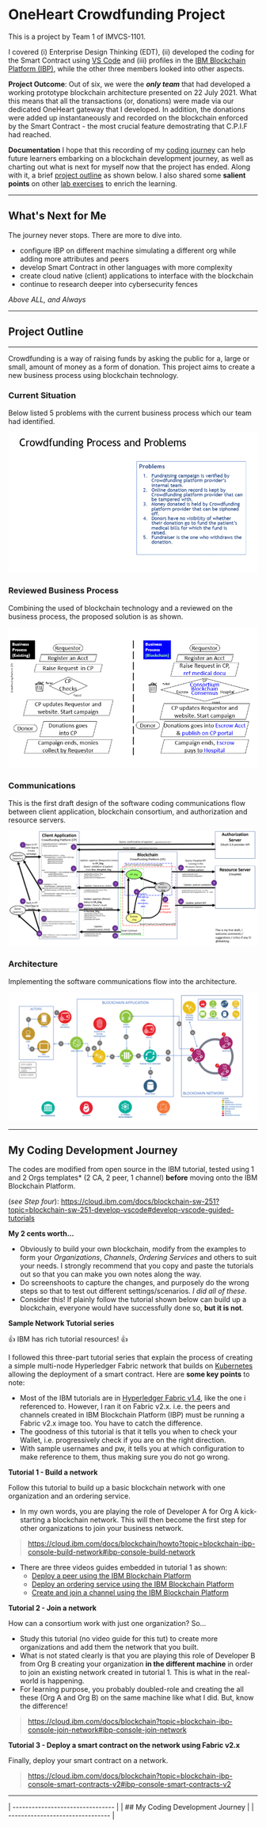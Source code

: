 # OneHeart Crowdfunding Project 
This is a project by Team 1 of IMVCS-1101. 

I covered (i) Enterprise Design Thinking (EDT), (ii) developed the coding for the Smart Contract using [VS Code](https://marketplace.visualstudio.com/items?itemName=IBMBlockchain.ibm-blockchain-platform) and (iii) profiles in the [IBM Blockchain Platform \(IBP)](https://cloud.ibm.com/docs/blockchain/howto/ibp-v2-deploy-iks.html#ibp-v2-deploy-iks), while the other three members looked into other aspects. 

**Project Outcome**: Out of six, we were the _**only team**_ that had developed a working prototype blockchain architecture presented on 22 July 2021. What this means that all the transactions (or, donations) were made via our dedicated OneHeart gateway that I developed. In addition, the donations were added up instantaneously and recorded on the blockchain enforced by the Smart Contract - the most crucial feature demostrating that C.P.I.F had reached. 

**Documentation** I hope that this recording of my [coding journey](https://github.com/tkokhing/OneHeart#my-coding-development-journey) can help future learners embarking on a blockchain development journey, as well as charting out what is next for myself now that the project has ended. Along with it, a brief [project outline](https://github.com/tkokhing/OneHeart#project-outline) as shown below. I also shared some **salient points** on other [lab exercises](https://github.com/tkokhing/Adventures/tree/main/IBM_myNotes) to enrich the learning.  

--------------------------------------

## What's Next for Me

The journey never stops. There are more to dive into. 
* configure IBP on different machine simulating a different org while adding more attributes and peers
* develop Smart Contract in other languages with more complexity 
* create cloud native (client) applications to interface with the blockchain
* continue to research deeper into cybersecurity fences 

_Above ALL, and Always_
 
--------------------------------------
## Project Outline
--------------------------------------
Crowdfunding is a way of raising funds by asking the public for a, large or small, amount of money as a form of donation. This project aims to create a new business process using blockchain technology. 

### Current Situation
Below listed 5 problems with the current business process which our team had identified.

![](images/problem.gif)

### Reviewed Business Process 
Combining the used of blockchain technology and a reviewed on the business process, the proposed solution is as shown.  

![](images/business_process-blockchain.gif)

### Communications
This is the first draft design of the software coding communications flow between client application, blockchain consortium, and authorization and resource servers. 

![](images/features_and_security.png)

### Architecture 
Implementing the software communications flow into the architecture. 

![](images/oneheart_arch.png)

--------------------------------------
## My Coding Development Journey
The codes are modified from open source in the IBM tutorial, tested using 1 and 2 Orgs templates* (2 CA, 2 peer, 1 channel) **before** moving onto the IBM Blockchain Platform. 

(*see Step four*): https://cloud.ibm.com/docs/blockchain-sw-251?topic=blockchain-sw-251-develop-vscode#develop-vscode-guided-tutorials

**My 2 cents worth...**

* Obviously to build your own blockchain, modify from the examples to form your _Organizations_, _Channels_, _Ordering Services_ and others to suit your needs. I strongly recommend that you copy and paste the tutorials out so that you can make you own notes along the way. 
* Do screenshoots to capture the changes, and purposely do the wrong steps so that to test out different settings/scenarios. _I did all of these_. 
* Consider this! If plainly follow the tutorial shown below can build up a blockchain, everyone would have successfully done so, **but it is not**. 


**Sample Network Tutorial series**

:+1: IBM has rich tutorial resources! :+1: 

I followed this three-part tutorial series that explain the process of creating a simple multi-node Hyperledger Fabric network that builds on [Kubernetes](https://www.ibm.com/cloud/kubernetes-service) allowing the deployment of a smart contract. Here are **some key points** to note: 

* Most of the IBM tutorials are in [Hyperledger Fabric v1.4](https://hyperledger-fabric.readthedocs.io/en/release-1.4/), like the one i referenced to. However, I ran it on Fabric v2.x. i.e. the peers and channels created in IBM Blockchain Platform (IBP) must be running a Fabric v2.x image too. You have to catch the difference. 
* The goodness of this tutorial is that it tells you when to check your Wallet, i.e. progressively check if you are on the right direction.
* With sample usernames and pw, it tells you at which configuration to make reference to them, thus making sure you do not go wrong. 

**Tutorial 1 - Build a network**

Follow this tutorial to build up a basic blockchain network with one organization and an ordering service. 
* In my own words, you are playing the role of Developer A for Org A kick-starting a blockchain network. This will then become the first step for other organizations to join your business network.
> https://cloud.ibm.com/docs/blockchain/howto?topic=blockchain-ibp-console-build-network#ibp-console-build-network  

* There are three videos guides embedded in tutorial 1 as shown:
  * [Deploy a peer using the IBM Blockchain Platform](https://www.youtube.com/watch?v=PAC0PPPFxLE&t=15s) 
  * [Deploy an ordering service using the IBM Blockchain Platform](https://www.youtube.com/watch?v=lapmfN_tucg&t=10s) 
  * [Create and join a channel using the IBM Blockchain Platform](https://www.youtube.com/watch?v=iFAl66ee-Qs) 


**Tutorial 2 - Join a network** 

How can a consortium work with just one organization? So...
* Study this tutorial (no video guide for this tut) to create more organizations and add them the network that you built.
* What is not stated clearly is that you are playing this role of Developer B from Org B creating your organization **in the different machine** in order to join an existing network created in tutorial 1. This is what in the real-world is happening. 
* For learning purpose, you probably doubled-role and creating the all these (Org A and Org B) on the same machine like what I did. But, know the difference!
> https://cloud.ibm.com/docs/blockchain?topic=blockchain-ibp-console-join-network#ibp-console-join-network


**Tutorial 3 - Deploy a smart contract on the network using Fabric v2.x** 

Finally, deploy your smart contract on a network. 
> https://cloud.ibm.com/docs/blockchain?topic=blockchain-ibp-console-smart-contracts-v2#ibp-console-smart-contracts-v2

--------------------------------------

| -------------------------------- | 
| ## My Coding Development Journey |
| -------------------------------- | 

